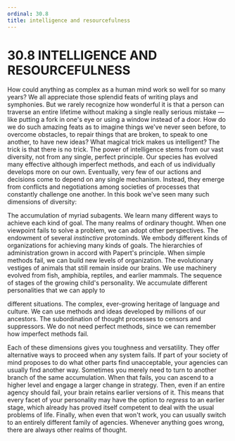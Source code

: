 ```yaml
---
ordinal: 30.8
title: intelligence and resourcefulness
---
```


# 30.8 INTELLIGENCE AND RESOURCEFULNESS 

<p>How could anything as complex as a human mind work so well for so many years? We all appreciate those splendid feats of writing plays and symphonies. But we rarely recognize how wonderful it is that a person can traverse an entire lifetime without making a single really serious mistake &mdash; like putting a fork in one's eye or using a window instead of a door. How do we do such amazing feats as to imagine things we've never seen before, to overcome obstacles, to repair things that are broken, to speak to one another, to have new ideas? What magical trick makes us intelligent? The trick is that there is no trick. The power of intelligence stems from our vast diversity, not from any single, perfect principle. Our species has evolved many effective although imperfect methods, and each of us individually develops more on our own. Eventually, very few of our actions and decisions come to depend on any single mechanism. Instead, they emerge from conflicts and negotiations among societies of processes that constantly challenge one another. In this book we've seen many such dimensions of diversity:</p>
<p>The accumulation of myriad subagents. We learn many different ways to achieve each kind of goal. The many realms of ordinary thought. When one viewpoint fails to solve a problem, we can adopt other perspectives. The endowment of several <em>instinctive</em> protominds. We embody different kinds of organizations for achieving many kinds of goals. The hierarchies of administration grown in accord with Papert's principle. When simple methods fail, we can build new levels of organization. The evolutionary vestiges of animals that still remain inside our brains. We use machinery evolved from fish, amphibia, reptiles, and earlier mammals. The sequence of stages of the growing child's personality. We accumulate different personalities that we can apply to</p>
<p>different situations. The complex, ever-growing heritage of language and culture. We can use methods and ideas developed by millions of our ancestors. The subordination of thought processes to censors and suppressors. We do not need perfect methods, since we can remember how imperfect methods fail.</p>
<p>Each of these dimensions gives you toughness and versatility. They offer alternative ways to proceed when any system fails. If part of your society of mind proposes to do what other parts find unacceptable, your agencies can usually find another way. Sometimes you merely need to turn to another branch of the same accumulation. When that fails, you can ascend to a higher level and engage a larger change in strategy. Then, even if an entire agency should fail, your brain retains earlier versions of it. This means that every facet of your personality may have the option to <em>regress</em> to an earlier stage, which already has proved itself competent to deal with the usual problems of life. Finally, when even that won't work, you can usually switch to an entirely different family of agencies. Whenever anything goes wrong, there are always other realms of thought.</p>